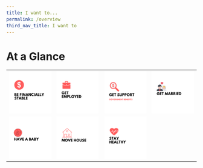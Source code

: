 ```yaml
---
title: I want to...
permalink: /overview
third_nav_title: I want to
---
```


# At a Glance

|  |   |   |   |
|---|---|---|---|
| [![](/images/1-financially-stable.png)](/financially-stable/) | [![](/images/2-get-employed.png)](/get-employed) | [![](/images/3-get-support.png)](/get-support) |  [![](/images/4-get-married.png)](/get-married) |
| [![](/images/5-have-a-baby.png)](/have-a-baby) | [![](/images/6-move-house.png)](/move-house) | [![](images/7.-stay-healthy.png)](/stay-healthy/) |

